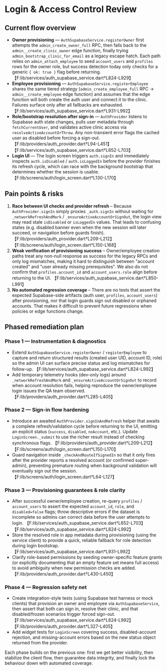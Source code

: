 # Login & Access Control Review

## Current flow overview
- **Owner provisioning** — `AuthSupabaseService.registerOwner` first attempts the `admin_create_owner_full` RPC, then falls back to the `admin__create_clinic_owner` edge function, finally trying `admin_bootstrap_clinic_for_email` as a legacy escape hatch. Each path relies on `admin_attach_employee` to seed `account_users` and `profiles` rows for the owner role, but success detection today only checks for a generic `{ ok: true }` flag before returning. 【F:lib/services/auth_supabase_service.dart†L824-L929】
- **Employee provisioning** — `AuthSupabaseService.registerEmployee` shares the same tiered strategy (`admin_create_employee_full` RPC → `admin__create_employee` edge function) and assumes that the edge function will both create the auth user and connect it to the clinic. Failures surface only after all fallbacks are exhausted. 【F:lib/services/auth_supabase_service.dart†L931-L992】
- **Role/bootstrap resolution after sign-in** — `AuthProvider` listens to Supabase auth state changes, pulls user metadata through `fetchCurrentUser`, and validates active clinic access via `resolveActiveAccountOrThrow`. Any non-transient error flags the cached user as disabled before forcing a sign-out. 【F:lib/providers/auth_provider.dart†L94-L451】【F:lib/services/auth_supabase_service.dart†L652-L703】
- **Login UI** — The login screen triggers `auth.signIn` and immediately inspects `auth.isDisabled` / `auth.isLoggedIn` before the provider finishes its refresh cycle, which can race with the background bootstrap that determines whether the session is usable. 【F:lib/screens/auth/login_screen.dart†L130-L170】

## Pain points & risks
1. **Race between UI checks and provider refresh** – Because `AuthProvider.signIn` simply proxies `_auth.signIn` without waiting for `_networkRefreshAndMark` / `_ensureActiveAccountOrSignOut`, the login view may read stale `isDisabled` or `isLoggedIn` values. That leads to confusing states (e.g. disabled banner even when the new session will later succeed, or navigation before guards finish). 【F:lib/providers/auth_provider.dart†L209-L212】【F:lib/screens/auth/login_screen.dart†L150-L168】
2. **Weak verification of provisioning success** – Owner/employee creation paths treat any non-null response as success for the legacy RPCs and only log mismatches, making it hard to distinguish between "account created" and "user already missing prerequisites". We also do not confirm that `profiles.account_id` and `account_users.role` align before returning to the UI. 【F:lib/services/auth_supabase_service.dart†L850-L991】
3. **No automated regression coverage** – There are no tests that assert the expected Supabase-side artifacts (auth user, `profiles`, `account_users`) after provisioning, nor that login guards sign out disabled or orphaned accounts. That makes it difficult to prevent future regressions when policies or edge functions change.

## Phased remediation plan
### Phase 1 — Instrumentation & diagnostics
- Extend `AuthSupabaseService.registerOwner` / `registerEmployee` to capture and return structured results (created user UID, account ID, role) so the admin UI can surface precise status and log mismatches for follow-up. 【F:lib/services/auth_supabase_service.dart†L824-L992】
- Add temporary telemetry hooks (dev-only logs) around `_networkRefreshAndMark` and `_ensureActiveAccountOrSignOut` to record when account resolution fails, helping reproduce the owner/employee login issues the QA team observed. 【F:lib/providers/auth_provider.dart†L285-L405】

### Phase 2 — Sign-in flow hardening
- Introduce an awaited `AuthProvider.signInAndRefresh` helper that awaits a complete refresh/validation cycle before returning to the UI, emitting an explicit status (`success`, `disabled`, `noAccount`, etc.). Update `LoginScreen._submit` to use the richer result instead of checking synchronous flags. 【F:lib/providers/auth_provider.dart†L209-L212】【F:lib/screens/auth/login_screen.dart†L150-L170】
- Guard navigation inside `_checkAndRouteIfSignedIn` so that it only fires after the provider reports a resolved account (or confirmed super-admin), preventing premature routing when background validation will eventually sign out the session. 【F:lib/screens/auth/login_screen.dart†L64-L127】

### Phase 3 — Provisioning guarantees & role clarity
- After successful owner/employee creation, re-query `profiles` / `account_users` to assert the expected `account_id`, `role`, and `disabled=false` flags; throw descriptive errors if the dataset is incomplete so admins can correct data before the user attempts to login. 【F:lib/services/auth_supabase_service.dart†L652-L703】【F:lib/services/auth_supabase_service.dart†L824-L992】
- Store the resolved role in app metadata during provisioning (using the service client) to provide a quick, reliable fallback for role detection during login bootstrap. 【F:lib/services/auth_supabase_service.dart†L931-L992】
- Clarify role-based permissions by seeding owner-specific feature grants (or explicitly documenting that an empty feature set means full access) to avoid ambiguity when new permission checks are added. 【F:lib/providers/auth_provider.dart†L430-L450】

### Phase 4 — Regression safety net
- Create integration-style tests (using Supabase test harness or mock clients) that provision an owner and employee via `AuthSupabaseService`, then assert that both can sign in, resolve their clinic, and that disabled/frozen scenarios trigger forced sign-out. 【F:lib/services/auth_supabase_service.dart†L824-L992】【F:lib/providers/auth_provider.dart†L327-L405】
- Add widget tests for `LoginScreen` covering success, disabled-account rejection, and missing-account errors based on the new status object returned from the provider.

Each phase builds on the previous one: first we get better visibility, then stabilize the client flow, then guarantee data integrity, and finally lock the behaviour down with automated coverage.
